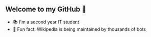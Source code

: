 ## Welcome to my GitHub 🍃

- 📚 I'm a second year IT student
- 💬 Fun fact: Wikipedia is being maintained by thousands of bots
